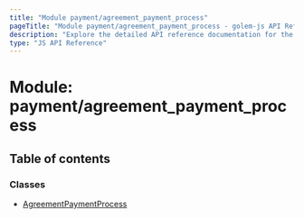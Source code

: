 ```yaml
---
title: "Module payment/agreement_payment_process"
pageTitle: "Module payment/agreement_payment_process - golem-js API Reference"
description: "Explore the detailed API reference documentation for the Module payment/agreement_payment_process within the golem-js SDK for the Golem Network."
type: "JS API Reference"
---
```

# Module: payment/agreement\_payment\_process

## Table of contents

### Classes

- [AgreementPaymentProcess](../classes/payment_agreement_payment_process.AgreementPaymentProcess)
